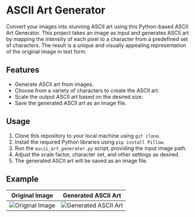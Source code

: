 # ASCII Art Generator

Convert your images into stunning ASCII art using this Python-based ASCII Art Generator. This project takes an image as input and generates ASCII art by mapping the intensity of each pixel to a character from a predefined set of characters. The result is a unique and visually appealing representation of the original image in text form.

## Features

- Generate ASCII art from images.
- Choose from a variety of characters to create the ASCII art.
- Scale the output ASCII art based on the desired size.
- Save the generated ASCII art as an image file.
  
## Usage

1. Clone this repository to your local machine using `git clone`.
2. Install the required Python libraries using `pip install Pillow`.
3. Run the `ascii_art_generator.py` script, providing the input image path.
4. Adjust the scale factor, character set, and other settings as desired.
5. The generated ASCII art will be saved as an image file.

## Example

Original Image             |  Generated ASCII Art
:-------------------------:|:-------------------------:
![Original Image](/ascii-project/naruto.jpg)  |  ![Generated ASCII Art](/ascii-project/output.jpg)
